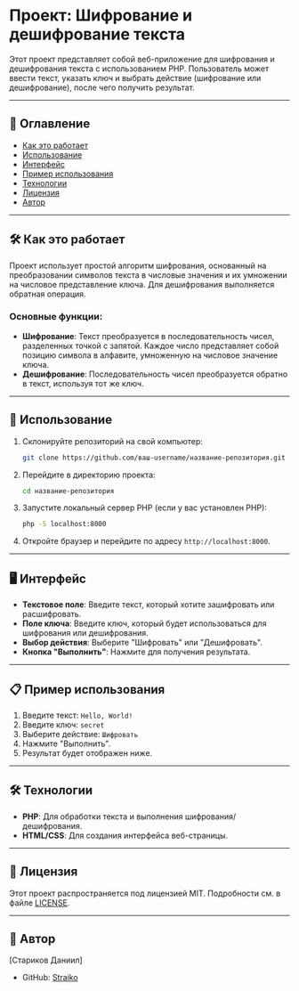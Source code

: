 
# Проект: Шифрование и дешифрование текста

Этот проект представляет собой веб-приложение для шифрования и дешифрования текста с использованием PHP. Пользователь может ввести текст, указать ключ и выбрать действие (шифрование или дешифрование), после чего получить результат.

---

## 📌 Оглавление
- [Как это работает](#как-это-работает)
- [Использование](#использование)
- [Интерфейс](#интерфейс)
- [Пример использования](#пример-использования)
- [Технологии](#технологии)
- [Лицензия](#лицензия)
- [Автор](#автор)

---

## 🛠 Как это работает

Проект использует простой алгоритм шифрования, основанный на преобразовании символов текста в числовые значения и их умножении на числовое представление ключа. Для дешифрования выполняется обратная операция.

### Основные функции:
- **Шифрование**: Текст преобразуется в последовательность чисел, разделенных точкой с запятой. Каждое число представляет собой позицию символа в алфавите, умноженную на числовое значение ключа.
- **Дешифрование**: Последовательность чисел преобразуется обратно в текст, используя тот же ключ.

---

## 🚀 Использование

1. Склонируйте репозиторий на свой компьютер:
   ```bash
   git clone https://github.com/ваш-username/название-репозитория.git
   ```
2. Перейдите в директорию проекта:
   ```bash
   cd название-репозитория
   ```
3. Запустите локальный сервер PHP (если у вас установлен PHP):
   ```bash
   php -S localhost:8000
   ```
4. Откройте браузер и перейдите по адресу `http://localhost:8000`.

---

## 🖥 Интерфейс

- **Текстовое поле**: Введите текст, который хотите зашифровать или расшифровать.
- **Поле ключа**: Введите ключ, который будет использоваться для шифрования или дешифрования.
- **Выбор действия**: Выберите "Шифровать" или "Дешифровать".
- **Кнопка "Выполнить"**: Нажмите для получения результата.

---

## 📋 Пример использования

1. Введите текст: `Hello, World!`
2. Введите ключ: `secret`
3. Выберите действие: `Шифровать`
4. Нажмите "Выполнить".
5. Результат будет отображен ниже.

---

## 🛠 Технологии

- **PHP**: Для обработки текста и выполнения шифрования/дешифрования.
- **HTML/CSS**: Для создания интерфейса веб-страницы.

---

## 📜 Лицензия

Этот проект распространяется под лицензией MIT. Подробности см. в файле [LICENSE](LICENSE).

---

## 👤 Автор

[Стариков Даниил]  
- GitHub: [Straiko](https://github.com/Straiko)  
